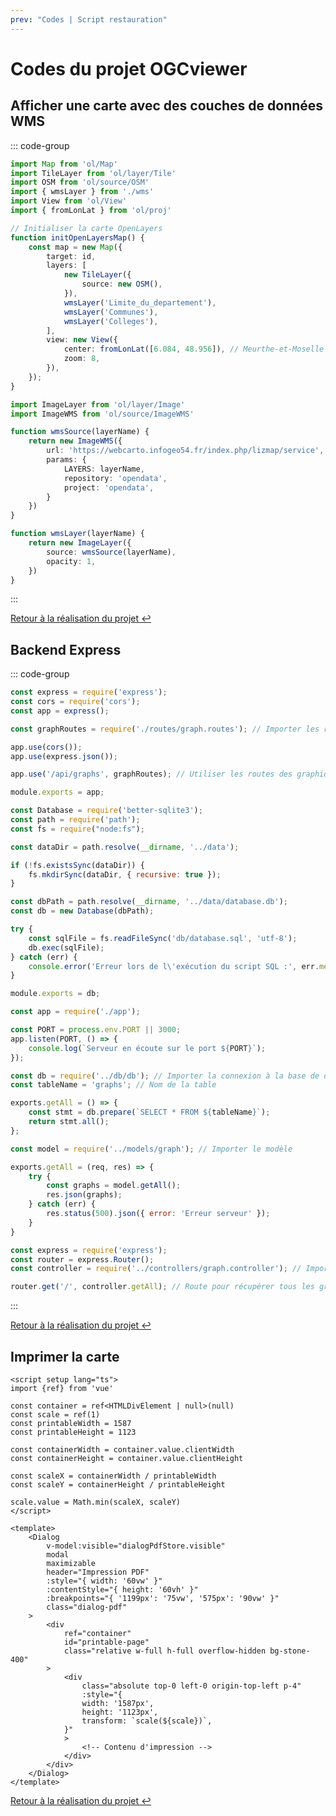 ```yaml
---
prev: "Codes | Script restauration"
---
```


# Codes du projet OGCviewer

## Afficher une carte avec des couches de données WMS

::: code-group

```typescript [map.ts]
import Map from 'ol/Map'
import TileLayer from 'ol/layer/Tile'
import OSM from 'ol/source/OSM'
import { wmsLayer } from './wms'
import View from 'ol/View'
import { fromLonLat } from 'ol/proj'

// Initialiser la carte OpenLayers
function initOpenLayersMap() {
    const map = new Map({
        target: id,
        layers: [
            new TileLayer({
                source: new OSM(),
            }),
            wmsLayer('Limite_du_departement'),
            wmsLayer('Communes'),
            wmsLayer('Colleges'),
        ],
        view: new View({
            center: fromLonLat([6.084, 48.956]), // Meurthe-et-Moselle
            zoom: 8,
        }),
    });
}
```

```typescript [wms.ts]
import ImageLayer from 'ol/layer/Image'
import ImageWMS from 'ol/source/ImageWMS'

function wmsSource(layerName) {
    return new ImageWMS({
        url: 'https://webcarto.infogeo54.fr/index.php/lizmap/service',
        params: {
            LAYERS: layerName,
            repository: 'opendata',
            project: 'opendata',
        }
    })
}

function wmsLayer(layerName) {
    return new ImageLayer({
        source: wmsSource(layerName),
        opacity: 1,
    })
}
```

:::

[Retour à la réalisation du projet ↩︎](/projects/creations/ogcviewer/realisation#wms-et-openlayers)

## Backend Express

::: code-group

```javascript [app.js]
const express = require('express');
const cors = require('cors');
const app = express();

const graphRoutes = require('./routes/graph.routes'); // Importer les routes des graphiques

app.use(cors());
app.use(express.json());

app.use('/api/graphs', graphRoutes); // Utiliser les routes des graphiques

module.exports = app;
```

```javascript [db/db.js]
const Database = require('better-sqlite3');
const path = require('path');
const fs = require("node:fs");

const dataDir = path.resolve(__dirname, '../data');

if (!fs.existsSync(dataDir)) {
    fs.mkdirSync(dataDir, { recursive: true });
}

const dbPath = path.resolve(__dirname, '../data/database.db');
const db = new Database(dbPath);

try {
    const sqlFile = fs.readFileSync('db/database.sql', 'utf-8');
    db.exec(sqlFile);
} catch (err) {
    console.error('Erreur lors de l\'exécution du script SQL :', err.message);
}

module.exports = db;
```

```javascript [server.js]
const app = require('./app');

const PORT = process.env.PORT || 3000;
app.listen(PORT, () => {
    console.log(`Serveur en écoute sur le port ${PORT}`);
});
```

```javascript [models/graph.js]
const db = require('../db/db'); // Importer la connexion à la base de données
const tableName = 'graphs'; // Nom de la table

exports.getAll = () => {
    const stmt = db.prepare(`SELECT * FROM ${tableName}`);
    return stmt.all();
};
```

```javascript [controllers/graph.controller.js]
const model = require('../models/graph'); // Importer le modèle

exports.getAll = (req, res) => {
    try {
        const graphs = model.getAll();
        res.json(graphs);
    } catch (err) {
        res.status(500).json({ error: 'Erreur serveur' });
    }
}
```

```javascript [routes/graph.routes.js]
const express = require('express');
const router = express.Router();
const controller = require('../controllers/graph.controller'); // Importer le contrôleur

router.get('/', controller.getAll); // Route pour récupérer tous les graphiques
```

:::

[Retour à la réalisation du projet ↩︎](/projects/creations/ogcviewer/realisation#faire-un-backend-avec-express)

## Imprimer la carte

```vue
<script setup lang="ts">
import {ref} from 'vue'

const container = ref<HTMLDivElement | null>(null)
const scale = ref(1)
const printableWidth = 1587
const printableHeight = 1123

const containerWidth = container.value.clientWidth
const containerHeight = container.value.clientHeight

const scaleX = containerWidth / printableWidth
const scaleY = containerHeight / printableHeight

scale.value = Math.min(scaleX, scaleY)
</script>

<template>
    <Dialog
        v-model:visible="dialogPdfStore.visible"
        modal
        maximizable
        header="Impression PDF"
        :style="{ width: '60vw' }"
        :contentStyle="{ height: '60vh' }"
        :breakpoints="{ '1199px': '75vw', '575px': '90vw' }"
        class="dialog-pdf"
    >
        <div
            ref="container"
            id="printable-page"
            class="relative w-full h-full overflow-hidden bg-stone-400"
        >
            <div
                class="absolute top-0 left-0 origin-top-left p-4"
                :style="{
                width: '1587px',
                height: '1123px',
                transform: `scale(${scale})`,
            }"
            >
                <!-- Contenu d'impression -->
            </div>
        </div>
    </Dialog>
</template>
```

[Retour à la réalisation du projet ↩︎](/projects/creations/ogcviewer/realisation#imprimer-la-carte)